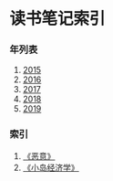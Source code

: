 读书笔记索引
====================

### 年列表
1. [2015](2015/README2015.md)
2. [2016](2016/README2016.md)
3. [2017](2017/README2017.md)
4. [2018](2018/README2018.md)
5. [2019](2019/README2019.md)


### 索引
1. [《恶意》](rn2020_001.md)
2. [《小岛经济学》](rn2020_002.md)



